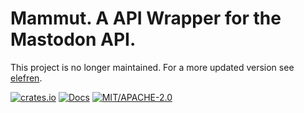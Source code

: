 # Mammut. A API Wrapper for the Mastodon API.

This project is no longer maintained. For a more updated version see [elefren](https://github.com/pwoolcoc/elefren).

[![crates.io](https://img.shields.io/crates/v/mammut.svg)](https://crates.io/crates/mammut)
[![Docs](https://docs.rs/mammut/badge.svg)](https://docs.rs/mammut)
[![MIT/APACHE-2.0](https://img.shields.io/crates/l/mammut.svg)](https://crates.io/crates/mammut)
<!--
## [Documentation](https://docs.rs/mammut/)

A wrapper around the [API](https://docs.joinmastodon.org/api/) for [Mastodon](https://mastodon.social/)

```rust
extern crate mammut;
extern crate toml;

use std::io;
use std::fs::File;
use std::io::prelude::*;

use mammut::{Data, Mastodon, Registration};
use mammut::apps::{AppBuilder, Scopes};

fn main() {
    let mastodon = match File::open("mastodon-data.toml") {
        Ok(mut file) => {
            let mut config = String::new();
            file.read_to_string(&mut config).unwrap();
            let data: Data = toml::from_str(&config).unwrap();
            Mastodon::from_data(data)
        },
        Err(_) => register(),
    };

    let you = mastodon.verify_credentials().unwrap();

    println!("{:#?}", you);
}

fn register() -> Mastodon {
    let app = AppBuilder {
        client_name: "mammut-examples",
        redirect_uris: "urn:ietf:wg:oauth:2.0:oob",
        scopes: Scopes::Read,
        website: Some("https://github.com/Aaronepower/mammut"),
    };

    let mut registration = Registration::new("https://mastodon.social");
    registration.register(app).unwrap();;
    let url = registration.authorise().unwrap();

    println!("Click this link to authorize on Mastodon: {}", url);
    println!("Paste the returned authorization code: ");

    let mut input = String::new();
    io::stdin().read_line(&mut input).unwrap();

    let code = input.trim();
    let mastodon = registration.create_access_token(code.to_string()).unwrap();

    // Save app data for using on the next run.
    let toml = toml::to_string(&*mastodon).unwrap();
    let mut file = File::create("mastodon-data.toml").unwrap();
    file.write_all(toml.as_bytes()).unwrap();

    mastodon
}
```
-->
